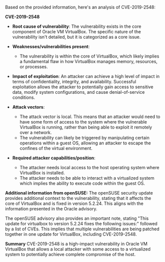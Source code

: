 Based on the provided information, here's an analysis of CVE-2019-2548:

**CVE-2019-2548**

*   **Root cause of vulnerability**: The vulnerability exists in the core component of Oracle VM VirtualBox. The specific nature of the vulnerability isn't detailed, but it is categorized as a core issue.

*   **Weaknesses/vulnerabilities present**:
    *   The vulnerability is within the core of VirtualBox, which likely implies a fundamental flaw in how VirtualBox manages memory, resources, or processes.

*  **Impact of exploitation**: An attacker can achieve a high level of impact in terms of confidentiality, integrity, and availability. Successful exploitation allows the attacker to potentially gain access to sensitive data, modify system configurations, and cause denial-of-service conditions.

*   **Attack vectors**:
    *   The attack vector is local. This means that an attacker would need to have some form of access to the system where the vulnerable VirtualBox is running, rather than being able to exploit it remotely over a network.
    *   The vulnerability can likely be triggered by manipulating certain operations within a guest OS, allowing an attacker to escape the confines of the virtual environment.

*   **Required attacker capabilities/position**:
    *   The attacker needs local access to the host operating system where VirtualBox is installed.
    *   The attacker needs to be able to interact with a virtualized system which implies the ability to execute code within the guest OS.

**Additional information from openSUSE:**
The openSUSE security update provides additional context to the vulnerability, stating that it affects the core of VirtualBox and is fixed in version 5.2.24. This aligns with the information presented in the Oracle advisory.

The openSUSE advisory also provides an important note, stating "This update for virtualbox to version 5.2.24 fixes the following issues:" followed by a list of CVEs. This implies that multiple vulnerabilities are being patched together in one update for VirtualBox, including CVE-2019-2548.

**Summary**
CVE-2019-2548 is a high-impact vulnerability in Oracle VM VirtualBox that allows a local attacker with some access to a virtualized system to potentially achieve complete compromise of the host.